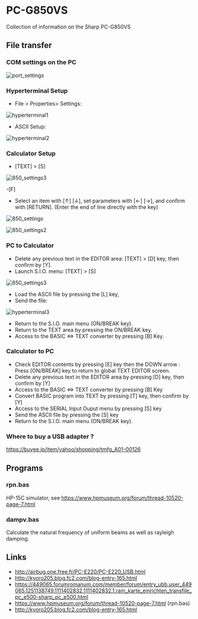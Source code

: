 # PC-G850VS

Collection of information on the Sharp PC-G850VS

## File transfer

### COM settings on the PC

![port_settings](port_settings.PNG)

### Hyperterminal Setup

- File > Properties> Settings:

![hyperterminal1](hyperterminal1.png)

- ASCII Setup:

![hyperterminal2](hyperterminal2-1.PNG)

### Calculator Setup

- [TEXT] > [S]

![850_settings3](850_settings3.PNG)

-[F]

- Select an item with [↑] [↓], set parameters with [←] [→], and confirm with [RETURN]. (Enter the end of line directly with the key)

![850_settings](850_settings.PNG)
 
![850_settings2](850_settings2.PNG)


### PC to Calculator

- Delete any previous text in the EDITOR area: [TEXT] > [D] key, then confirm by [Y].
- Launch S.I.O. menu: [TEXT] > [S]

![850_settings3](850_settings3.PNG)


- Load the ASCII file by pressing the [L] key,
- Send the file:

![hyperterminal3](hyperterminal3.png)

- Return to the S.I.O. main menu (ON/BREAK key).
- Return to the TEXT area by pressing the ON/BREAK key.
- Access to the BASIC <=> TEXT converter by pressing [B] Key.

### Calculator to PC

- Check EDITOR contents by pressing [E] key then the DOWN arrow :
Press [ON/BREAK] key to return to global TEXT EDITOR screen.
- Delete any previous text in the EDITOR area by pressing [D] key,
then confirm by [Y] 
- Access to the BASIC <=> TEXT converter by pressing [B] Key
- Convert BASIC program into TEXT by pressing [T] key,
then confirm by [Y]
- Access to the SERIAL Input Ouput menu by pressing [S] key
- Send the ASCII file by pressing the [S] key
- Return to the S.I.O. main menu (ON/BREAK key).

### Where to buy a USB adapter ?

https://buyee.jp/item/yahoo/shopping/tmfg_A01-00126

## Programs

### rpn.bas
HP-15C simulator, see https://www.hpmuseum.org/forum/thread-10520-page-7.html

### dampv.bas
Calculate the natural frequency of uniform beams as well as rayleigh damping.

## Links

- http://airbug.one.free.fr/PC-E220/PC-E220_USB.html
- http://kyoro205.blog.fc2.com/blog-entry-165.html
- https://449065.forumromanum.com/member/forum/entry_ubb.user_449065.1251138749.1111402832.1111402832.1.ram_karte_einrichten_transfile_pc_e500-sharp_pc_e500.html
- https://www.hpmuseum.org/forum/thread-10520-page-7.html (rpn.bas)
- http://kyoro205.blog.fc2.com/blog-entry-165.html
